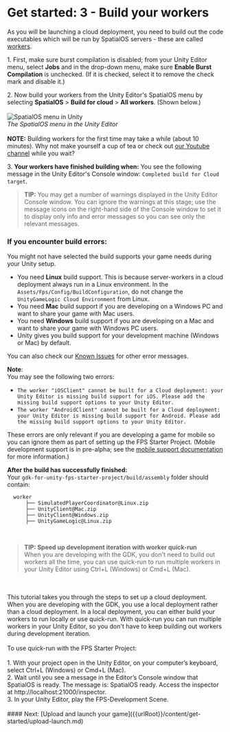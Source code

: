 # Get started: 3 - Build your workers

As you will be launching a cloud deployment, you need to build out the code executables which will be run by SpatialOS servers - these are called [workers]({{urlRoot}}/content/glossary#worker).

1\. First, make sure burst compilation is disabled; from your Unity Editor menu, select **Jobs** and in the drop-down menu, make sure **Enable Burst Compilation** is unchecked. (If it is checked, select it to remove the check mark and disable it.)

2\.  Now build your workers from the Unity Editor's SpatialOS menu by selecting **SpatialOS** > **Build for cloud** > **All workers**. 
  (Shown below.) 
  <br/>
  <br/>![SpatialOS menu in Unity]({{assetRoot}}assets/unity-spatialos-menu.png)
  <br/>_The SpatialOS menu in the Unity Editor_
  <br/>
  <br/>**NOTE:** Building workers for the first time may take a while (about 10 minutes). Why not make yourself a cup of tea or check out [our Youtube channel](https://www.youtube.com/channel/UC7BE8B2yUeQxPvZytk47NYw/videos) while you wait?
  <br/>
  
3\.  **Your workers have finished building when:** You see the following message in the Unity Editor's Console window: `Completed build for Cloud target`. 

>**TIP:** You may get a number of warnings displayed in the Unity Editor Console window. You can ignore the warnings at this stage; use the message icons on the right-hand side of the Console window to set it to display only info and error messages so you can see only the relevant messages.


### If you encounter build errors:
You might not have selected the build supports your game needs during your Unity setup.

* You need **Linux** build support. This is because server-workers in a cloud deployment always run in a Linux environment. In the `Assets/Fps/Config/BuildConfiguration`, do not change the `UnityGameLogic Cloud Environment` from Linux.
* You need **Mac** build support if you are developing on a Windows PC and want to share your game with Mac users.<br/>
* You need **Windows** build support if you are developing on a Mac and want to share your game with Windows PC users. <br/>
* Unity gives you build support for your development machine (Windows or Mac) by default.

You can also check our [Known Issues]({{urlRoot}}/known-issues) for other error messages.

**Note**:
<br/>You may see the following two errors: 

* `The worker "iOSClient" cannot be built for a Cloud deployment: your Unity Editor is missing build support for iOS. Please add the missing build support options to your Unity Editor.`
* `The worker "AndroidClient" cannot be built for a Cloud deployment: your Unity Editor is missing build support for Android. Please add the missing build support options to your Unity Editor.`

These errors are only relevant if you are developing a game for mobile so you can ignore them as part of setting up the FPS Starter Project. (Mobile development support is in pre-alpha; see the [mobile support documentation]({{urlRoot}}/content/mobile/overview) for more information.)

**After the build has successfully finished:** 
<br/>Your `gdk-for-unity-fps-starter-project/build/assembly` folder should contain:

```text
  worker
      ├── SimulatedPlayerCoordinator@Linux.zip
      ├── UnityClient@Mac.zip
      ├── UnityClient@Windows.zip
      ├── UnityGameLogic@Linux.zip
```
<br>

>**TIP: Speed up development iteration with worker quick-run** 
<br/> When you are developing with the GDK, you don't need to build out workers all the time, you can use quick-run to run multiple workers in your Unity Editor using Ctrl+L (Windows) or Cmd+L (Mac).
<br/>
<br/>This tutorial takes you through the steps to set up a cloud deployment. When you are developing with the GDK, you use a local deployment rather than a cloud deployment. In a local deployment, you can either build your workers to run locally or use quick-run. With quick-run you can run multiple workers in your Unity Editor, so you don't have to keep building out workers during development iteration. 
<br/>
<br/>
 To use quick-run with the FPS Starter Project:<br/>
 <br/>
1. With your project open in the Unity Editor, on your computer’s keyboard, select Ctrl+L (Windows) or Cmd+L (Mac).<br/>
2. Wait until you see a message in the Editor’s Console window that SpatialOS is ready. The message is: SpatialOS ready. Access the inspector at http://localhost:21000/inspector.<br/>
3. In your Unity Editor, play the FPS-Development Scene.<br/>

<br/>
#### Next: [Upload and launch your game]({{urlRoot}}/content/get-started/upload-launch.md)

